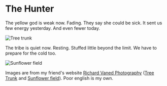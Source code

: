 # The Hunter

The yellow god is weak now. Fading. They say she could be sick. It sent us few energy yesterday. And even fewer today.

![Tree trunk](https://www.richard-vanek.eu/wp-content/uploads/2016/10/2016-10-08-4773-e.web_.jpg)

The tribe is quiet now. Resting. Stuffed little beyond the limit. We have to prepare for the cold too.

![Sunflower field](https://www.richard-vanek.eu/wp-content/uploads/2016/10/2016-10-08-4816-e.web_.jpg)


Images are from my friend's website [Richard Vaned Photography](https://www.richard-vanek.eu/) ([Tree Trunk](https://www.richard-vanek.eu/2016/10/12/tree-trunk/) and [Sunflower field](https://www.richard-vanek.eu/2016/10/15/sunflower-field/)). Poor english is my own.
